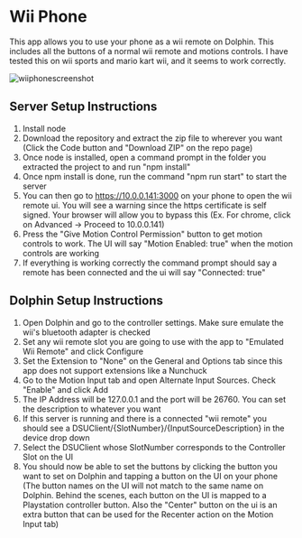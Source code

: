 # Wii Phone
This app allows you to use your phone as a wii remote on Dolphin. This includes all the buttons of a normal wii remote and motions controls.
I have tested this on wii sports and mario kart wii, and it seems to work correctly.

![wiiphonescreenshot](https://user-images.githubusercontent.com/38045031/171303444-a2b0d06c-d526-443f-92af-b6d960ee3e4d.jpg)

## Server Setup Instructions
1. Install node
2. Download the repository and extract the zip file to wherever you want (Click the Code button and "Download ZIP" on the repo page)
3. Once node is installed, open a command prompt in the folder you extracted the project to and run "npm install"
4. Once npm install is done, run the command "npm run start" to start the server
5. You can then go to https://10.0.0.141:3000 on your phone to open the wii remote ui. You will see a warning since the https certificate is self signed. Your browser will allow you to bypass this (Ex. For chrome, click on Advanced -> Proceed to 10.0.0.141)
6. Press the "Give Motion Control Permission" button to get motion controls to work. The UI will say "Motion Enabled: true" when the motion controls are working
6. If everything is working correctly the command prompt should say a remote has been connected and the ui will say "Connected: true"

## Dolphin Setup Instructions
1. Open Dolphin and go to the controller settings. Make sure emulate the wii's bluetooth adapter is checked
2. Set any wii remote slot you are going to use with the app to "Emulated Wii Remote" and click Configure
3. Set the Extension to "None" on the General and Options tab since this app does not support extensions like a Nunchuck
3. Go to the Motion Input tab and open Alternate Input Sources. Check "Enable" and click Add
4. The IP Address will be 127.0.0.1 and the port will be 26760. You can set the description to whatever you want
5. If this server is running and there is a connected "wii remote" you should see a DSUClient/{SlotNumber}/{InputSourceDescription} in the device drop down
6. Select the DSUClient whose SlotNumber corresponds to the Controller Slot on the UI
7. You should now be able to set the buttons by clicking the button you want to set on Dolphin and tapping a button on the UI on your phone (The button names on the UI will not match to the same name on Dolphin. Behind the scenes, each button on the UI is mapped to a Playstation controller button. Also the "Center" button on the ui is an extra button that can be used for the Recenter action on the Motion Input tab)
